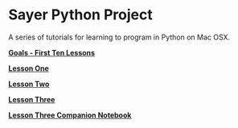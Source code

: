 # Sayer Python Project
A series of tutorials for learning to program in Python on Mac OSX. 

**[Goals - First Ten Lessons](https://github.com/presquepartout/SayerPythonProject/blob/master/goals_first_ten_lessons.md)**

**[Lesson One](https://github.com/presquepartout/SayerPythonProject/blob/master/LessonOne.md)**

**[Lesson Two](https://github.com/presquepartout/SayerPythonProject/blob/master/LessonTwo.md)**

**[Lesson Three](https://github.com/presquepartout/SayerPythonProject/blob/master/LessonThree.md)**

**[Lesson Three Companion Notebook](https://github.com/presquepartout/SayerPythonProject/blob/master/Lesson3_Companion_Notebook.ipynb)**





